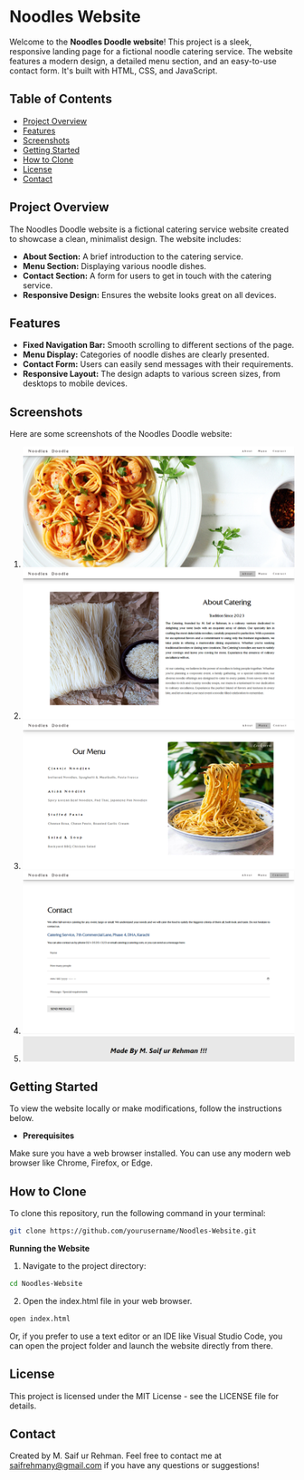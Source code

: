 # Noodles Website

Welcome to the **Noodles Doodle website**! This project is a sleek, responsive landing page for a fictional noodle catering service. The website features a modern design, a detailed menu section, and an easy-to-use contact form. It's built with HTML, CSS, and JavaScript.

## Table of Contents
- [Project Overview](#project-overview)
- [Features](#features)
- [Screenshots](#screenshots)
- [Getting Started](#getting-started)
- [How to Clone](#how-to-clone)
- [License](#license)
- [Contact](#contact)

## Project Overview

The Noodles Doodle website is a fictional catering service website created to showcase a clean, minimalist design. The website includes:

- **About Section:** A brief introduction to the catering service.
- **Menu Section:** Displaying various noodle dishes.
- **Contact Section:** A form for users to get in touch with the catering service.
- **Responsive Design:** Ensures the website looks great on all devices.
  
## Features

- **Fixed Navigation Bar:** Smooth scrolling to different sections of the page.
- **Menu Display:** Categories of noodle dishes are clearly presented.
- **Contact Form:** Users can easily send messages with their requirements.
- **Responsive Layout:** The design adapts to various screen sizes, from desktops to mobile devices.

## Screenshots

Here are some screenshots of the Noodles Doodle website:

1. ![Screenshot 1](https://github.com/saifrehman112002/Noodles-Website/blob/main/SS1.png)
2. ![Screenshot 2](https://github.com/saifrehman112002/Noodles-Website/blob/main/SS2.png)
3. ![Screenshot 3](https://github.com/saifrehman112002/Noodles-Website/blob/main/SS3.png)
4. ![Screenshot 4](https://github.com/saifrehman112002/Noodles-Website/blob/main/SS4.png)
5. ![Screenshot 5](https://github.com/saifrehman112002/Noodles-Website/blob/main/SS5.png)

## Getting Started

To view the website locally or make modifications, follow the instructions below.

- **Prerequisites**

Make sure you have a web browser installed. You can use any modern web browser like Chrome, Firefox, or Edge.

## How to Clone

To clone this repository, run the following command in your terminal:
```bash
git clone https://github.com/yourusername/Noodles-Website.git
```

**Running the Website**

1. Navigate to the project directory:
```bash
cd Noodles-Website
```
2. Open the index.html file in your web browser.
```bash
open index.html
```
Or, if you prefer to use a text editor or an IDE like Visual Studio Code, you can open the project folder and launch the website directly from there.

## License

This project is licensed under the MIT License - see the LICENSE file for details.

## Contact

Created by M. Saif ur Rehman. Feel free to contact me at saifrehmany@gmail.com if you have any questions or suggestions!
